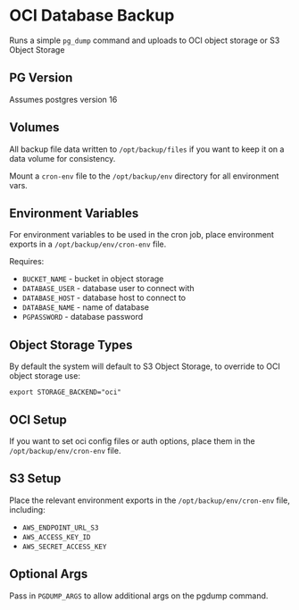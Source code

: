 # OCI Database Backup

Runs a simple `pg_dump` command and uploads to OCI object storage or S3 Object Storage

## PG Version

Assumes postgres version 16

## Volumes

All backup file data written to `/opt/backup/files` if you want to keep it on a data volume for consistency.

Mount a `cron-env` file to the `/opt/backup/env` directory for all environment vars.

## Environment Variables

For environment variables to be used in the cron job, place environment exports in a `/opt/backup/env/cron-env` file.

Requires:

- `BUCKET_NAME` - bucket in object storage
- `DATABASE_USER` - database user to connect with
- `DATABASE_HOST` - database host to connect to
- `DATABASE_NAME` - name of database
- `PGPASSWORD` - database password


## Object Storage Types

By default the system will default to S3 Object Storage, to override to OCI object storage use:

```
export STORAGE_BACKEND="oci"
```

## OCI Setup

If you want to set oci config files or auth options, place them in the `/opt/backup/env/cron-env` file.

## S3 Setup

Place the relevant environment exports in the `/opt/backup/env/cron-env` file, including:

- `AWS_ENDPOINT_URL_S3`
- `AWS_ACCESS_KEY_ID`
- `AWS_SECRET_ACCESS_KEY`

## Optional Args

Pass in `PGDUMP_ARGS` to allow additional args on the pgdump command.